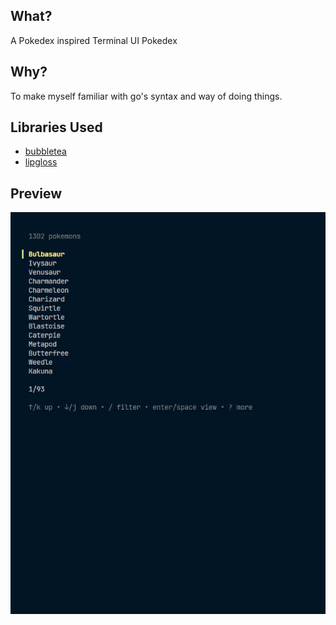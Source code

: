 ## What?

A Pokedex inspired Terminal UI Pokedex

## Why?

To make myself familiar with go's syntax and way of doing things.

## Libraries Used
- [bubbletea](https://github.com/charmbracelet/bubbletea)
- [lipgloss](https://github.com/charmbracelet/lipgloss)

## Preview

<img width="800" src="./preview.gif" />
